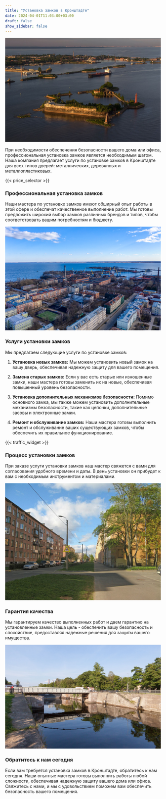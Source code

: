 ```yaml
---
title: "Установка замков в Кронштадте"
date: 2024-04-01T11:03:00+03:00
draft: false
show_sidebar: false
---
```


![Установка замков в Кронштадте](Kroshtadt1.jpg)

При необходимости обеспечения безопасности вашего дома или офиса, профессиональная установка замков является необходимым шагом. Наша компания предлагает услуги по установке замков в Кронштадте для всех типов дверей: металлических, деревянных и металлопластиковых.

{{< price_selector >}}

### Профессиональная установка замков

Наши мастера по установке замков имеют обширный опыт работы в этой сфере и обеспечат качественное выполнение работ. Мы готовы предложить широкий выбор замков различных брендов и типов, чтобы соответствовать вашим потребностям и бюджету.

![Установка замков в Кронштадте](Kroshtadt2.jpg)

### Услуги установки замков

Мы предлагаем следующие услуги по установке замков:

1. **Установка новых замков:** Мы можем установить новый замок на вашу дверь, обеспечивая надежную защиту для вашего помещения.

2. **Замена старых замков:** Если у вас есть старые или изношенные замки, наши мастера готовы заменить их на новые, обеспечивая повышенный уровень безопасности.

3. **Установка дополнительных механизмов безопасности:** Помимо основного замка, мы также можем установить дополнительные механизмы безопасности, такие как цепочки, дополнительные засовы и электронные замки.

4. **Ремонт и обслуживание замков:** Наши мастера готовы выполнить ремонт и обслуживание ваших существующих замков, чтобы обеспечить их правильное функционирование.

{{< traffic_widget >}}

### Процесс установки замков

При заказе услуги установки замков наш мастер свяжется с вами для согласования удобного времени и даты. В день установки он прибудет к вам с необходимым инструментом и материалами.

![Установка замков в Кронштадте](Kroshtadt3.jpg)

### Гарантия качества

Мы гарантируем качество выполненных работ и даем гарантию на установленные замки. Наша цель - обеспечить вашу безопасность и спокойствие, предоставляя надежные решения для защиты вашего имущества.

![Установка замков в Кронштадте](Kroshtadt4.jpg)

### Обратитесь к нам сегодня

Если вам требуется установка замков в Кронштадте, обратитесь к нам сегодня. Наши опытные мастера готовы выполнить работы любой сложности, обеспечивая надежную защиту вашего дома или офиса. Свяжитесь с нами, и мы с удовольствием поможем вам обеспечить безопасность вашего помещения.
